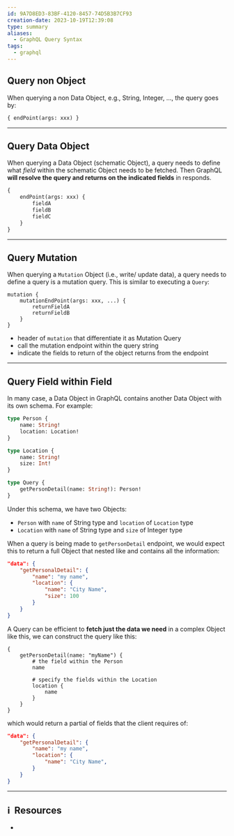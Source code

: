 ```yaml
---
id: 9A7D8ED3-83BF-4120-8457-74D5B3B7CF93
creation-date: 2023-10-19T12:39:08
type: summary
aliases:
  - GraphQL Query Syntax
tags:
  - graphql
---
```


## Query non Object 

When querying a non Data Object, e.g., String, Integer, ..., the query goes by: 

```graphql
{ endPoint(args: xxx) }
```

---
## Query Data Object

When querying a Data Object (schematic Object), a query needs to define what *field* within the schematic Object needs to be fetched. Then GraphQL **will resolve the query and returns on the indicated fields** in responds. 

```graphql
{
	endPoint(args: xxx) {
		fieldA
		fieldB
		fieldC
	}
}
```

---
## Query Mutation

When querying a `Mutation` Object (i.e., write/ update data), a query needs to define a query is a mutation query. This is similar to executing a `Query`:

```grpahql
mutation {
	mutationEndPoint(args: xxx, ...) {
		returnFieldA
		returnFieldB
	}
}
```

- header of `mutation` that differentiate it as Mutation Query
- call the mutation endpoint within the query string
- indicate the fields to return of the object returns from the endpoint

---
## Query Field within Field

In many case, a Data Object in GraphQL contains another Data Object with its own schema. For example: 

```graphql
type Person {
	name: String!
	location: Location!
}

type Location {
	name: String!
	size: Int!
}

type Query {
	getPersonDetail(name: String!): Person!
}
```

Under this schema, we have two Objects: 
- `Person` with `name` of String type and `location` of `Location` type
- `Location` with `name` of String type and `size` of Integer type

When a query is being made to `getPersonDetail` endpoint, we would expect this to return a full Object that nested like and contains all the information: 

```json
"data": {
	"getPersonalDetail": {
		"name": "my name", 
		"location": {
			"name": "City Name", 
			"size": 100
		}
	}
}
```
A Query can be efficient to **fetch just the data we need** in a complex Object like this, 
we can construct the query like this:
```grapql
{
	getPersonDetail(name: "myName") {
		# the field within the Person 
		name
		
		# specify the fields within the Location
		location {
			name
		}
	}
}
```

which would return a partial of fields that the client requires of: 

```json
"data": {
	"getPersonalDetail": {
		"name": "my name", 
		"location": {
			"name": "City Name", 
		}
	}
}
```


---
## ℹ️  Resources
- 